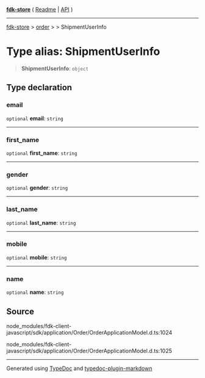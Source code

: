[**fdk-store**](../../../README.md) ( [Readme](../../../README.md) \| [API](../../../API.md) )

---

[fdk-store](../../../API.md) > [order](../../README.md) > [<internal>](../README.md) > ShipmentUserInfo

# Type alias: ShipmentUserInfo

> **ShipmentUserInfo**: `object`

## Type declaration

### email

`optional` **email**: `string`

---

### first_name

`optional` **first_name**: `string`

---

### gender

`optional` **gender**: `string`

---

### last_name

`optional` **last_name**: `string`

---

### mobile

`optional` **mobile**: `string`

---

### name

`optional` **name**: `string`

## Source

node_modules/fdk-client-javascript/sdk/application/Order/OrderApplicationModel.d.ts:1024

node_modules/fdk-client-javascript/sdk/application/Order/OrderApplicationModel.d.ts:1025

---

Generated using [TypeDoc](https://typedoc.org/) and [typedoc-plugin-markdown](https://www.npmjs.com/package/typedoc-plugin-markdown)
